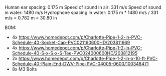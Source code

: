 Human ear spacing: 0.175 m
Speed of sound in air: 331 m/s
Speed of sound in water: 1480 m/s
Hydrophone spacing in water: 0.175 m * 1480 m/s / 331 m/s = 0.782 m = 30.80 in

BOM:
- 4x https://www.homedepot.com/p/Charlotte-Pipe-1-2-in-PVC-Schedule-40-Socket-Cap-PVC021160600HD/203811669
- 4x https://www.homedepot.com/p/Charlotte-Pipe-1-2-in-PVC-Schedule-40-S-x-S-x-S-Tee-PVC024000600HD/203812195
- 2x https://www.homedepot.com/p/Charlotte-Pipe-1-2-in-x-10-ft-PVC-Schedule-40-Plain-End-DWV-Pipe-PVC-04005-0600/100348471
- 8x M3 Bolts
